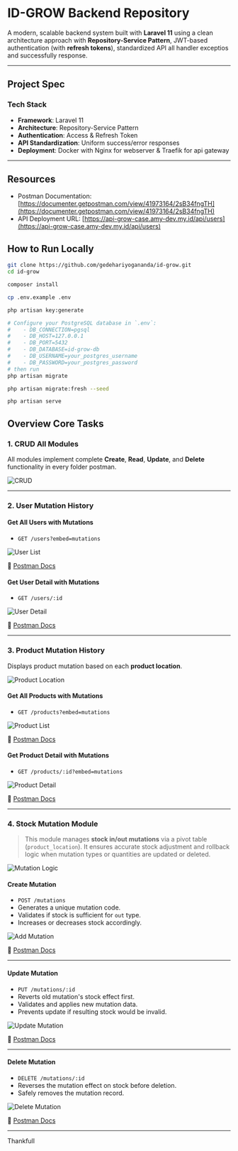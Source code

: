 # ID-GROW Backend Repository

A modern, scalable backend system built with **Laravel 11** using a clean architecture approach with **Repository-Service Pattern**, JWT-based authentication (with **refresh tokens**), standardized API all handler exceptios and successfully response.

---

## Project Spec

### Tech Stack

- **Framework**: Laravel 11
- **Architecture**: Repository-Service Pattern
- **Authentication**: Access & Refresh Token
- **API Standardization**: Uniform success/error responses
- **Deployment**: Docker with Nginx for webserver & Traefik for api gateway

---

## Resources

- Postman Documentation: [https://documenter.getpostman.com/view/41973164/2sB34fngTH](https://documenter.getpostman.com/view/41973164/2sB34fngTH)  
- API Deployment URL: [https://api-grow-case.amy-dev.my.id/api/users](https://api-grow-case.amy-dev.my.id/api/users)

## How to Run Locally

```bash
git clone https://github.com/gedehariyogananda/id-grow.git
cd id-grow

composer install

cp .env.example .env

php artisan key:generate

# Configure your PostgreSQL database in `.env`:
#    - DB_CONNECTION=pgsql
#    - DB_HOST=127.0.0.1
#    - DB_PORT=5432
#    - DB_DATABASE=id-grow-db
#    - DB_USERNAME=your_postgres_username
#    - DB_PASSWORD=your_postgres_password
# then run
php artisan migrate

php artisan migrate:fresh --seed

php artisan serve
```

## Overview Core Tasks

### 1. CRUD All Modules

All modules implement complete **Create**, **Read**, **Update**, and **Delete** functionality in every folder postman.

![CRUD](https://github.com/user-attachments/assets/45a89372-d107-4b5e-a239-46a92a546f5c)

---

### 2. User Mutation History

#### Get All Users with Mutations

- `GET /users?embed=mutations`

![User List](https://github.com/user-attachments/assets/d277533b-3878-413b-bd6e-3bcd4ddd7da9)

🔗 [Postman Docs](https://documenter.getpostman.com/view/41973164/2sB34fngTH#13e36867-bf09-4e74-881d-080b1fdb54c5)

#### Get User Detail with Mutations

- `GET /users/:id`

![User Detail](https://github.com/user-attachments/assets/d8806e34-c4db-494a-ae7e-49a305c179dd)

🔗 [Postman Docs](https://documenter.getpostman.com/view/41973164/2sB34fngTH#07afd5c0-46d8-4e29-b105-b224170a68d6)

---

### 3. Product Mutation History

Displays product mutation based on each **product location**.

![Product Location](https://github.com/user-attachments/assets/4382a839-85d9-44cb-9560-cb36fadeb37c)

#### Get All Products with Mutations

- `GET /products?embed=mutations`

![Product List](https://github.com/user-attachments/assets/837d2171-bf02-48cc-9aa4-271cb5315a31)

🔗 [Postman Docs](https://documenter.getpostman.com/view/41973164/2sB34fngTH#61ee6f9f-f83b-4eaa-824e-8560d4ef5758)

#### Get Product Detail with Mutations

- `GET /products/:id?embed=mutations`

![Product Detail](https://github.com/user-attachments/assets/15afeac8-bf1b-41c6-85b8-97fe1610bd64)

🔗 [Postman Docs](https://documenter.getpostman.com/view/41973164/2sB34fngTH#2fed624f-a243-48ff-9e2d-f967f52b24bb)

---

### 4. Stock Mutation Module

> This module manages **stock in/out mutations** via a pivot table (`product_location`). It ensures accurate stock adjustment and rollback logic when mutation types or quantities are updated or deleted.

![Mutation Logic](https://github.com/user-attachments/assets/e8b53b5c-e261-410f-ad80-ec5a114e3d65)

#### Create Mutation

- `POST /mutations`
- Generates a unique mutation code.
- Validates if stock is sufficient for `out` type.
- Increases or decreases stock accordingly.

![Add Mutation](https://github.com/user-attachments/assets/3fe32a59-7c99-4021-97f1-61eef24616b8)

🔗 [Postman Docs](https://documenter.getpostman.com/view/41973164/2sB34fngTH#b0be368b-83bc-40c3-8931-f940daf6e771)

---

#### Update Mutation

- `PUT /mutations/:id`
- Reverts old mutation's stock effect first.
- Validates and applies new mutation data.
- Prevents update if resulting stock would be invalid.

![Update Mutation](https://github.com/user-attachments/assets/82d200e0-bff1-42b0-ba31-5856175bd823)

🔗 [Postman Docs](https://documenter.getpostman.com/view/41973164/2sB34fngTH#dca431fc-6a81-463c-bba6-910dc2514f03)

---

#### Delete Mutation

- `DELETE /mutations/:id`
- Reverses the mutation effect on stock before deletion.
- Safely removes the mutation record.

![Delete Mutation](https://github.com/user-attachments/assets/a25e029f-04eb-4c14-8488-c5046ba4af5e)

🔗 [Postman Docs](https://documenter.getpostman.com/view/41973164/2sB34fngTH#b4f69165-5926-403b-9679-d7efcc8f7faa)

---

Thankfull

